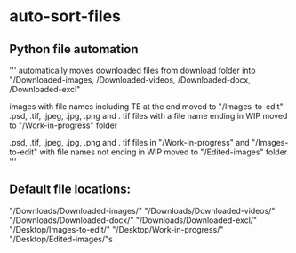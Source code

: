 # auto-sort-files

## Python file automation
'''
automatically moves downloaded files from download folder into "/Downloaded-images, /Downloaded-videos, /Downloaded-docx, /Downloaded-excl"

images with file names including TE at the end moved to "/Images-to-edit"
.psd, .tif, .jpeg, .jpg, .png and . tif files with a file name ending in WIP moved to "/Work-in-progress" folder

.psd, .tif, .jpeg, .jpg, .png and . tif files in "/Work-in-progress" and "/Images-to-edit" with file names not ending in WIP moved to "/Edited-images" folder
'''

## Default file locations:
"/Downloads/Downloaded-images/"
"/Downloads/Downloaded-videos/"
"/Downloads/Downloaded-docx/"
"/Downloads/Downloaded-excl/"
"/Desktop/Images-to-edit/"
"/Desktop/Work-in-progress/"
"/Desktop/Edited-images/"s